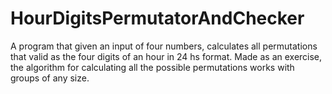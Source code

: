# HourDigitsPermutatorAndChecker
 A program that given an input of four numbers, calculates all permutations that valid as the four digits of an hour in 24 hs format. Made as an exercise, the algorithm for calculating all the possible permutations works with groups of any size.
